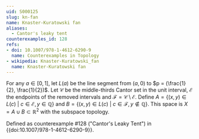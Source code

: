 ```yaml
---
uid: S000125
slug: kn-fan
name: Knaster-Kuratowski fan
aliases:
  - Cantor's leaky tent
counterexamples_id: 128
refs:
- doi: 10.1007/978-1-4612-6290-9
  name: Counterexamples in Topology
- wikipedia: Knaster-Kuratowski_fan
  name: Knaster-Kuratowski fan
---
```

For any $a \in [0,1]$, let $L(a)$ be the line segment from $(a,0)$ to $p = (\frac{1}{2}, \frac{1}{2})$. Let $\mathcal{C}$ be the middle-thirds Cantor set in the unit interval, $\mathcal{E}$ the endpoints of the removed intervals and $\mathcal{F} = \mathcal{C} \setminus \mathcal{E}$. Define $A = \{(x,y) \in L(c)\ |\ c \in \mathcal{E}, y \in \mathbb{Q}\}$ and $B = \{(x,y) \in L(c)\ |\ c \in \mathcal{F}, y \not\in \mathbb{Q}\}$. This space is $X = A \cup B \subset \mathbb{R}^2$ with the subspace topology.

Defined as counterexample #128 ("Cantor's Leaky Tent")
in {{doi:10.1007/978-1-4612-6290-9}}.

<!-- ![](http://i.imgur.com/P36Jx0z.png?1) -->

